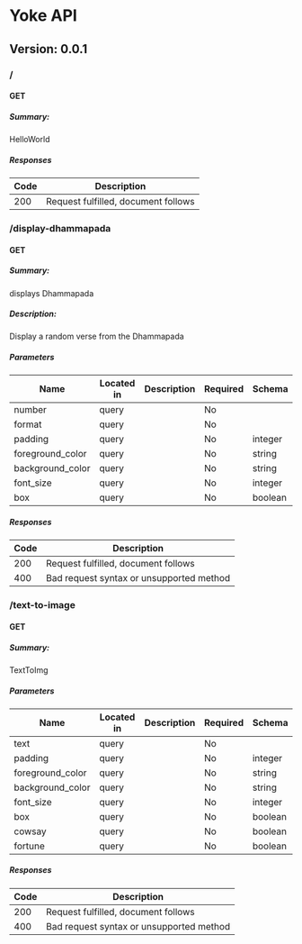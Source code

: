 # Yoke API
## Version: 0.0.1

### /

#### GET
##### Summary:

HelloWorld

##### Responses

| Code | Description |
| ---- | ----------- |
| 200 | Request fulfilled, document follows |

### /display-dhammapada

#### GET
##### Summary:

displays Dhammapada

##### Description:

Display a random verse from the Dhammapada

##### Parameters

| Name | Located in | Description | Required | Schema |
| ---- | ---------- | ----------- | -------- | ---- |
| number | query |  | No |  |
| format | query |  | No |  |
| padding | query |  | No | integer |
| foreground_color | query |  | No | string |
| background_color | query |  | No | string |
| font_size | query |  | No | integer |
| box | query |  | No | boolean |

##### Responses

| Code | Description |
| ---- | ----------- |
| 200 | Request fulfilled, document follows |
| 400 | Bad request syntax or unsupported method |

### /text-to-image

#### GET
##### Summary:

TextToImg

##### Parameters

| Name | Located in | Description | Required | Schema |
| ---- | ---------- | ----------- | -------- | ---- |
| text | query |  | No |  |
| padding | query |  | No | integer |
| foreground_color | query |  | No | string |
| background_color | query |  | No | string |
| font_size | query |  | No | integer |
| box | query |  | No | boolean |
| cowsay | query |  | No | boolean |
| fortune | query |  | No | boolean |

##### Responses

| Code | Description |
| ---- | ----------- |
| 200 | Request fulfilled, document follows |
| 400 | Bad request syntax or unsupported method |
